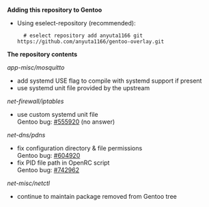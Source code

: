 **Adding this repository to Gentoo**

* Using eselect-repository (recommended):

        # eselect repository add anyuta1166 git https://github.com/anyuta1166/gentoo-overlay.git

**The repository contents**

*app-misc/mosquitto*

* add systemd USE flag to compile with systemd support if present
* use systemd unit file provided by the upstream

*net-firewall/iptables*

* use custom systemd unit file\
  Gentoo bug: [#555920](https://bugs.gentoo.org/555920) (no answer)

*net-dns/pdns*

* fix configuration directory & file permissions\
  Gentoo bug: [#604920](https://bugs.gentoo.org/604920)
* fix PID file path in OpenRC script\
  Gentoo bug: [#742962](https://bugs.gentoo.org/742962)

*net-misc/netctl*

* continue to maintain package removed from Gentoo tree
